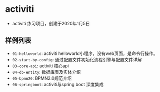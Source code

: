 # activiti

- activiti 练习项目，创建于2020年1月5日

## 样例列表

- `01-helloworld`: activiti helloworld小程序，没有web页面，是命令行操作。
- `02-start-by-config`: 通过配置文件初始化流程引擎与配置文件详解
- `03-core-api`: activiti 核心api
- `04-db-entity`: 数据库表及实体介绍
- `05-bpmn20`: BPMN2.0规范介绍
- `06-springboot`: activiti与spring boot 深度集成